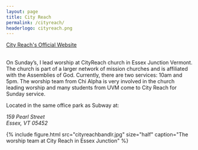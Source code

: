```yaml
---
layout: page
title: City Reach
permalink: /cityreach/
headerlogo: cityreach.png
---
```


<div class="col-sm-6">

<a href="http://essexjunction.cityreachnetwork.org" target="_blank">City Reach's Official Website</a><br><br>

<p>On Sunday’s, I lead worship at CityReach church in Essex Junction Vermont. The church is part of a larger network of mission churches and is affiliated with the Assemblies of God. Currently, there are two services: 10am and 5pm. The worship team from Chi Alpha is very involved in the church leading worship and many students from UVM come to City Reach for Sunday service.</p>

<p>Located in the same office park as Subway at:</p>

<address>
159 Pearl Street<br>
Essex, VT 05452
</address>
</div>

{% include figure.html src="cityreachbandlr.jpg" size="half" caption="The worship team at City Reach in Essex Junction" %}
